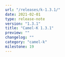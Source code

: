 ```yaml
---
url: "/releases/k-1.3.1/"
date: 2021-02-01
type: release-note
version: "1.3.1"
title: "Camel-K 1.3.1"
preview: ""
changelog: ""
category: "camel-k"
milestone: 19
---
```

